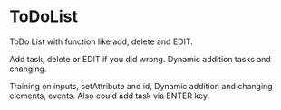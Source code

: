 # ToDoList
ToDo List with function like add, delete and EDIT.

Add task, delete or EDIT if you did wrong.
Dynamic addition tasks and changing. 

Training on inputs, setAttribute and id, Dynamic addition and changing elements, events. Also could add task via ENTER key.
